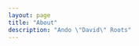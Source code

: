 ```yaml
---
layout: page
title: "About"
description: "Ando \"David\" Roots"
---
```


<script src="//about.me/embed/andoroots"></script>